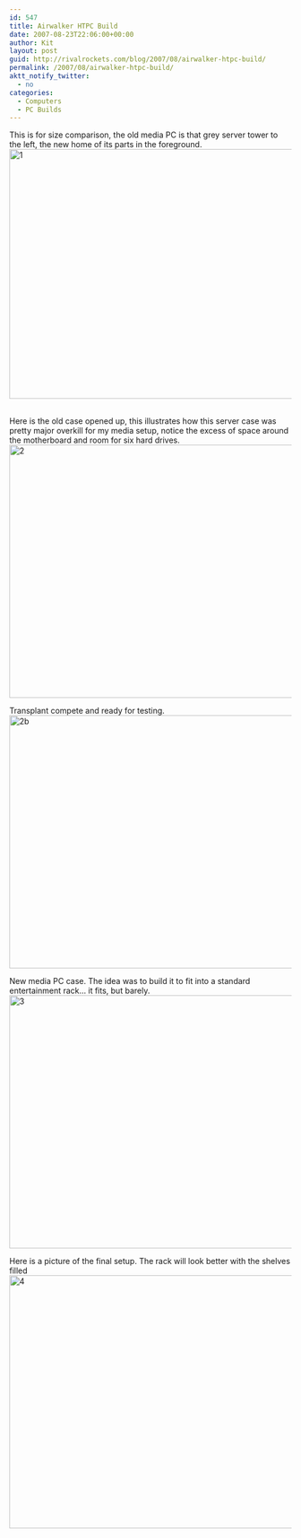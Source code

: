 ```yaml
---
id: 547
title: Airwalker HTPC Build
date: 2007-08-23T22:06:00+00:00
author: Kit
layout: post
guid: http://rivalrockets.com/blog/2007/08/airwalker-htpc-build/
permalink: /2007/08/airwalker-htpc-build/
aktt_notify_twitter:
  - no
categories:
  - Computers
  - PC Builds
---
```

This is for size comparison, the old media PC is that grey server tower to the left, the new home of its parts in the foreground.<img style="border-bottom: 0px; border-left: 0px; display: inline; border-top: 0px; border-right: 0px" title="1" border="0" alt="1" src="http://rivalrockets.com/blog/wp-content/uploads/2010/03/1.jpg" width="604" height="445" />&#160;

Here is the old case opened up, this illustrates how this server case was pretty major overkill for my media setup, notice the excess of space around the motherboard and room for six hard drives. <img style="border-bottom: 0px; border-left: 0px; display: inline; border-top: 0px; border-right: 0px" title="2" border="0" alt="2" src="http://rivalrockets.com/blog/wp-content/uploads/2010/03/2.jpg" width="604" height="451" />

Transplant compete and ready for testing.     <img style="border-bottom: 0px; border-left: 0px; display: inline; border-top: 0px; border-right: 0px" title="2b" border="0" alt="2b" src="http://rivalrockets.com/blog/wp-content/uploads/2010/03/2b.jpg" width="604" height="451" />

New media PC case. The idea was to build it to fit into a standard entertainment rack&#8230; it fits, but barely.     <img style="border-bottom: 0px; border-left: 0px; display: inline; border-top: 0px; border-right: 0px" title="3" border="0" alt="3" src="http://rivalrockets.com/blog/wp-content/uploads/2010/03/3.jpg" width="604" height="451" />

Here is a picture of the final setup. The rack will look better with the shelves filled<img style="border-bottom: 0px; border-left: 0px; display: inline; border-top: 0px; border-right: 0px" title="4" border="0" alt="4" src="http://rivalrockets.com/blog/wp-content/uploads/2010/03/4.jpg" width="604" height="451" />